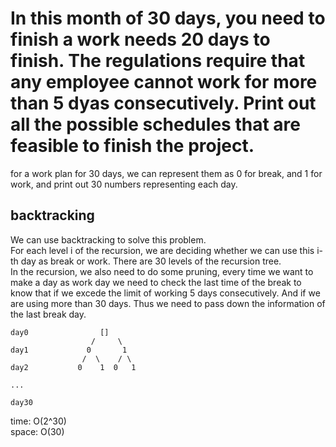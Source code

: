# In this month of 30 days, you need to finish a work needs 20 days to finish. The regulations require that any employee cannot work for more than 5 dyas consecutively. Print out all the possible schedules that are feasible to finish the project.
for a work plan for 30 days, we can represent them as 0 for break, and 1 for work, and print out 30 numbers representing each day.

## backtracking
We can use backtracking to solve this problem.<br>
For each level i of the recursion, we are deciding whether we can use this i-th day as break or work. There are 30 levels of the recursion tree.<br>
In the recursion, we also need to do some pruning, every time we want to make a day as work day we need to check the last time of the break to know that if we excede the limit of working 5 days consecutively. And if we are using more than 30 days. Thus we need to pass down the information of the last break day.<br>


	day0                []
	                  /     \
	day1             0       1
                    /  \    / \ 
	day2           0    1  0   1

	...

	day30

time: O(2^30)<br>
space: O(30)
